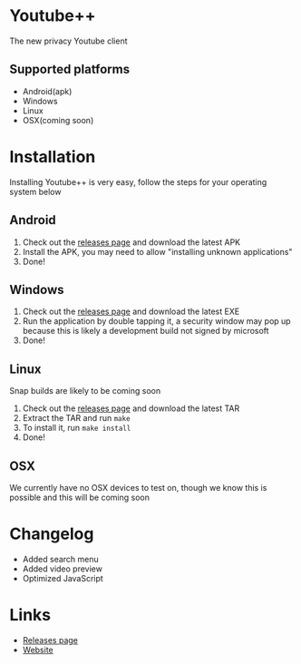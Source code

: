 # Youtube++
The new privacy Youtube client

## Supported platforms
- Android(apk)
- Windows
- Linux
- OSX(coming soon)

# Installation
Installing Youtube++ is very easy, follow the steps for your operating system below

## Android
1. Check out the [releases page](https://github.com/Bluppie05/Youtube-plusplus/releases) and download the latest APK
2. Install the APK, you may need to allow "installing unknown applications"
3. Done!

## Windows
1. Check out the [releases page](https://github.com/Bluppie05/Youtube-plusplus/releases) and download the latest EXE
2. Run the application by double tapping it, a security window may pop up because this is likely a development build not signed by microsoft
3. Done!

## Linux
Snap builds are likely to be coming soon
1. Check out the [releases page](https://github.com/Bluppie05/Youtube-plusplus/releases) and download the latest TAR
2. Extract the TAR and run `make`
3. To install it, run `make install`
4. Done!

## OSX
We currently have no OSX devices to test on, though we know this is possible and this will be coming soon

# Changelog
+ Added search menu
+ Added video preview
+ Optimized JavaScript

# Links
- [Releases page](https://github.com/Bluppie05/Youtube-plusplus/releases)
- [Website](https://bluppie05.github.io/Youtube-plusplus/)